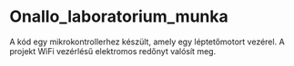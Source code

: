 # Onallo_laboratorium_munka
A kód egy mikrokontrollerhez készült, amely egy léptetőmotort vezérel. A projekt WiFi vezérlésű elektromos redőnyt valósít meg.
